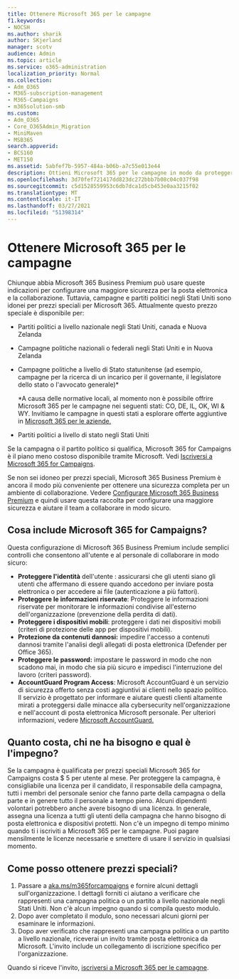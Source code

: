 ```yaml
---
title: Ottenere Microsoft 365 per le campagne
f1.keywords:
- NOCSH
ms.author: sharik
author: SKjerland
manager: scotv
audience: Admin
ms.topic: article
ms.service: o365-administration
localization_priority: Normal
ms.collection:
- Adm_O365
- M365-subscription-management
- M365-Campaigns
- m365solution-smb
ms.custom:
- Adm_O365
- Core_O365Admin_Migration
- MiniMaven
- MSB365
search.appverid:
- BCS160
- MET150
ms.assetid: 5abfef7b-5957-484a-b06b-a7c55e013e44
description: Ottieni Microsoft 365 per le campagne in modo da proteggere la campagna dalle minacce alla cybersecurity alla posta elettronica, ai dati e alle comunicazioni.
ms.openlocfilehash: 3d70fef721417dd823dc272bbb7b08c04c037f98
ms.sourcegitcommit: c5d1528559953c6db7dca1d5cb453e0aa3215f02
ms.translationtype: MT
ms.contentlocale: it-IT
ms.lasthandoff: 03/27/2021
ms.locfileid: "51398314"
---
```

# <a name="get-microsoft-365-for-campaigns"></a>Ottenere Microsoft 365 per le campagne

Chiunque abbia Microsoft 365 Business Premium può usare queste indicazioni per configurare una maggiore sicurezza per la posta elettronica e la collaborazione. Tuttavia, campagne e partiti politici negli Stati Uniti sono idonei per prezzi speciali per Microsoft 365. Attualmente questo prezzo speciale è disponibile per:

- Partiti politici a livello nazionale negli Stati Uniti, canada e Nuova Zelanda
- Campagne politiche nazionali o federali negli Stati Uniti e in Nuova Zelanda
- Campagne politiche a livello di Stato statunitense (ad esempio, campagne per la ricerca di un incarico per il governante, il legislatore dello stato o l'avvocato generale)*

    *A causa delle normative locali, al momento non è possibile offrire Microsoft 365 per le campagne nei seguenti stati: CO, DE, IL, OK, WI & WY. Invitiamo le campagne in questi stati a esplorare offerte aggiuntive in [Microsoft 365 per le aziende.](https://www.office.com/business)

- Partiti politici a livello di stato negli Stati Uniti

Se la campagna o il partito politico si qualifica, Microsoft 365 for Campaigns è il piano meno costoso disponibile tramite Microsoft. Vedi [Iscriversi a Microsoft 365 for Campaigns](m365-campaigns-sign-up.md).  

Se non sei idoneo per prezzi speciali, Microsoft 365 Business Premium è ancora il modo più conveniente per ottenere una sicurezza completa per un ambiente di collaborazione. Vedere [Configurare Microsoft 365 Business Premium](../business/set-up.md?toc=/microsoft-365/campaigns/toc.json&bc=/microsoft-365/campaigns/breadcrumb/toc.json) e quindi usare questa raccolta per configurare una maggiore sicurezza e aiutare il team a collaborare in modo sicuro.

## <a name="what-does-microsoft-365-for-campaigns-include"></a>Cosa include Microsoft 365 for Campaigns?

Questa configurazione di Microsoft 365 Business Premium include semplici controlli che consentono all'utente e al personale di collaborare in modo sicuro:

- **Proteggere l'identità** dell'utente : assicurarsi che gli utenti siano gli utenti che affermano di essere quando accedono per inviare posta elettronica o per accedere ai file (autenticazione a più fattori).
- **Proteggere le informazioni riservate**: Proteggere le informazioni riservate per monitorare le informazioni condivise all'esterno dell'organizzazione (prevenzione della perdita di dati).
- **Proteggere i dispositivi mobili**: proteggere i dati nei dispositivi mobili (criteri di protezione delle app per dispositivi mobili).
- **Protezione da contenuti dannosi:** impedire l'accesso a contenuti dannosi tramite l'analisi degli allegati di posta elettronica (Defender per Office 365).
- **Proteggere le password:** impostare le password in modo che non scadono mai, in modo che sia più sicuro e impedisci l'interruzione del lavoro (criteri password).
- **AccountGuard Program Access**: Microsoft AccountGuard è un servizio di sicurezza offerto senza costi aggiuntivi ai clienti nello spazio politico. Il servizio è progettato per informare e aiutare questi clienti altamente mirati a proteggersi dalle minacce alla cybersecurity nell'organizzazione e nell'account di posta elettronica Microsoft personale. Per ulteriori informazioni, vedere [Microsoft AccountGuard.](https://www.microsoftaccountguard.com/)

## <a name="what-does-it-cost-who-needs-it-and-what-is-the-commitment"></a>Quanto costa, chi ne ha bisogno e qual è l'impegno?

Se la campagna è qualificata per prezzi speciali Microsoft 365 for Campaigns costa $ 5 per utente al mese.
Per proteggere la campagna, è consigliabile una licenza per il candidato, il responsabile della campagna, tutti i membri del personale senior che fanno parte della campagna o della parte e in genere tutto il personale a tempo pieno. Alcuni dipendenti volontari potrebbero anche avere bisogno di una licenza. In generale, assegna una licenza a tutti gli utenti della campagna che hanno bisogno di posta elettronica e dispositivi protetti.
Non c'è un impegno di tempo minimo quando ti i iscriviti a Microsoft 365 per le campagne. Puoi pagare mensilmente le licenze necessarie e smettere di usare il servizio in qualsiasi momento.

## <a name="how-do-i-qualify-for-special-pricing"></a>Come posso ottenere prezzi speciali?

1. Passare a [aka.ms/m365forcampaigns](https://aka.ms/m365forcampaigns/) e fornire alcuni dettagli sull'organizzazione. I dettagli forniti ci aiutano a verificare che rappresenti una campagna politica o un partito a livello nazionale negli Stati Uniti. Non c'è alcun impegno quando si compila questo modulo.
2. Dopo aver completato il modulo, sono necessari alcuni giorni per esaminare le informazioni.
3. Dopo aver verificato che rappresenti una campagna politica o un partito a livello nazionale, riceverai un invito tramite posta elettronica da Microsoft. L'invito include un collegamento di iscrizione specifico per l'organizzazione.

Quando si riceve l'invito, [iscriversi a Microsoft 365 per le campagne](m365-campaigns-sign-up.md).
